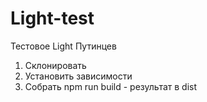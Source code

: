 # Light-test
Тестовое Light Путинцев

1. Cклонировать
2. Установить зависимости
3. Собрать npm run build - результат в dist
